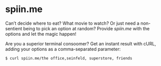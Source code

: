 # spiin.me

Can’t decide where to eat? What movie to watch? Or just need a non-sentient being to pick an option at random? Provide *spiin.me* with the options and let the magic happen!

Are you a superior terminal consoomer? Get an instant result with cURL, adding your options as a comma-separated parameter:
``` bash
$ curl spiin.me/the office,seinfeld, superstore, friends
```
